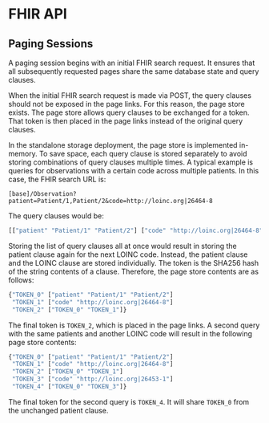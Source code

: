 # FHIR API

## Paging Sessions

A paging session begins with an initial FHIR search request. It ensures that all subsequently requested pages share the same database state and query clauses.

When the initial FHIR search request is made via POST, the query clauses should not be exposed in the page links. For this reason, the page store exists. The page store allows query clauses to be exchanged for a token. That token is then placed in the page links instead of the original query clauses.

In the standalone storage deployment, the page store is implemented in-memory. To save space, each query clause is stored separately to avoid storing combinations of query clauses multiple times. A typical example is queries for observations with a certain code across multiple patients. In this case, the FHIR search URL is:

```text
[base]/Observation?patient=Patient/1,Patient/2&code=http://loinc.org|26464-8
```

The query clauses would be:

```clojure
[["patient" "Patient/1" "Patient/2"] ["code" "http://loinc.org|26464-8"]]
```

Storing the list of query clauses all at once would result in storing the patient clause again for the next LOINC code. Instead, the patient clause and the LOINC clause are stored individually. The token is the SHA256 hash of the string contents of a clause. Therefore, the page store contents are as follows:

```clojure
{"TOKEN_0" ["patient" "Patient/1" "Patient/2"]
 "TOKEN_1" ["code" "http://loinc.org|26464-8"]
 "TOKEN_2" ["TOKEN_0" "TOKEN_1"]}
```

The final token is `TOKEN_2`, which is placed in the page links. A second query with the same patients and another LOINC code will result in the following page store contents:

```clojure
{"TOKEN_0" ["patient" "Patient/1" "Patient/2"]
 "TOKEN_1" ["code" "http://loinc.org|26464-8"]
 "TOKEN_2" ["TOKEN_0" "TOKEN_1"]
 "TOKEN_3" ["code" "http://loinc.org|26453-1"]
 "TOKEN_4" ["TOKEN_0" "TOKEN_3"]}
```

The final token for the second query is `TOKEN_4`. It will share `TOKEN_0` from the unchanged patient clause.
